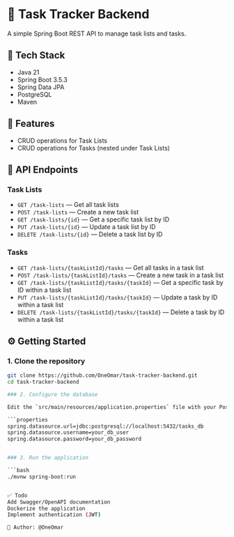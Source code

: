 # 📝 Task Tracker Backend

A simple Spring Boot REST API to manage task lists and tasks.

## 🚀 Tech Stack

- Java 21  
- Spring Boot 3.5.3  
- Spring Data JPA  
- PostgreSQL  
- Maven  

## 📂 Features

- CRUD operations for Task Lists  
- CRUD operations for Tasks (nested under Task Lists)  

## 📄 API Endpoints

### Task Lists

- `GET /task-lists` — Get all task lists  
- `POST /task-lists` — Create a new task list  
- `GET /task-lists/{id}` — Get a specific task list by ID  
- `PUT /task-lists/{id}` — Update a task list by ID  
- `DELETE /task-lists/{id}` — Delete a task list by ID  

### Tasks

- `GET /task-lists/{taskListId}/tasks` — Get all tasks in a task list  
- `POST /task-lists/{taskListId}/tasks` — Create a new task in a task list  
- `GET /task-lists/{taskListId}/tasks/{taskId}` — Get a specific task by ID within a task list  
- `PUT /task-lists/{taskListId}/tasks/{taskId}` — Update a task by ID within a task list  
- `DELETE /task-lists/{taskListId}/tasks/{taskId}` — Delete a task by ID within a task list  

## ⚙️ Getting Started

### 1. Clone the repository

```bash
git clone https://github.com/OneOmar/task-tracker-backend.git
cd task-tracker-backend

### 2. Configure the database

Edit the `src/main/resources/application.properties` file with your PostgreSQL credentials:

```properties
spring.datasource.url=jdbc:postgresql://localhost:5432/tasks_db
spring.datasource.username=your_db_user
spring.datasource.password=your_db_password


### 3. Run the application

```bash
./mvnw spring-boot:run


✅ Todo
Add Swagger/OpenAPI documentation
Dockerize the application
Implement authentication (JWT)

📌 Author: @OneOmar
